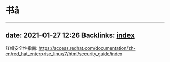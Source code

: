 # 书å
----
date: 2021-01-27 12:26
Backlinks: [index](index.md)
----

红帽安全性指南: https://access.redhat.com/documentation/zh-cn/red_hat_enterprise_linux/7/html/security_guide/index
